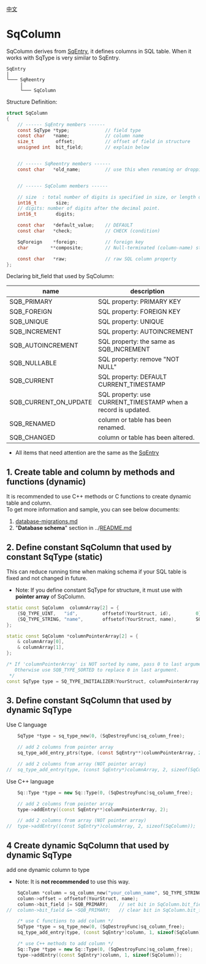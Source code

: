 ﻿[中文](SqColumn.cn.md)

# SqColumn

SqColumn derives from [SqEntry](SqEntry.md), it defines columns in SQL table.
When it works with SqType is very similar to SqEntry.

	SqEntry
	│
	└─── SqReentry
	     │
	     └─── SqColumn

Structure Definition:

```c
struct SqColumn
{
	// ------ SqEntry members ------
	const SqType *type;             // field type
	const char   *name;             // column name
	size_t        offset;           // offset of field in structure
	unsigned int  bit_field;        // explain below


	// ------ SqReentry members ------
	const char   *old_name;         // use this when renaming or dropping


	// ------ SqColumn members ------

	// size  : total number of digits is specified in size, or length of string
	int16_t       size;
	// digits: number of digits after the decimal point.
	int16_t       digits;

	const char   *default_value;    // DEFAULT
	const char   *check;            // CHECK (condition)

	SqForeign    *foreign;          // foreign key
	char        **composite;        // Null-terminated (column-name) string array

	const char   *raw;              // raw SQL column property
};
```

Declaring bit_field that used by SqColumn:

| name                   | description                                     | 
| ---------------------- | ----------------------------------------------- |
| SQB_PRIMARY            | SQL property: PRIMARY KEY                       |
| SQB_FOREIGN            | SQL property: FOREIGN KEY                       |
| SQB_UNIQUE             | SQL property: UNIQUE                            |
| SQB_INCREMENT          | SQL property: AUTOINCREMENT                     |
| SQB_AUTOINCREMENT      | SQL property: the same as SQB_INCREMENT         |
| SQB_NULLABLE           | SQL property: remove "NOT NULL"                 |
| SQB_CURRENT            | SQL property: DEFAULT CURRENT_TIMESTAMP         |
| SQB_CURRENT_ON_UPDATE  | SQL property: use CURRENT_TIMESTAMP when a record is updated. |
| SQB_RENAMED            | column or table has been renamed.               |
| SQB_CHANGED            | column or table has been altered.               |

* All items that need attention are the same as the [SqEntry](SqEntry.md)

## 1. Create table and column by methods and functions (dynamic)

It is recommended to use C++ methods or C functions to create dynamic table and column.  
To get more information and sample, you can see below documents:  
1. [database-migrations.md](database-migrations.md)
2. "**Database schema**" section in ../[README.md](../README.md#database-schema)

## 2. Define constant SqColumn that used by constant SqType (static)

This can reduce running time when making schema if your SQL table is fixed and not changed in future.  
* Note: If you define constant SqType for structure, it must use with **pointer array** of SqColumn.

```c++
static const SqColumn  columnArray[2] = {
	{SQ_TYPE_UINT,   "id",         offsetof(YourStruct, id),         0},
	{SQ_TYPE_STRING, "name",       offsetof(YourStruct, name),       SQB_HIDDEN_NULL},
};

static const SqColumn *columnPointerArray[2] = {
	& columnArray[0],
	& columnArray[1],
};

/* If 'columnPointerArray' is NOT sorted by name, pass 0 to last argument.
   Otherwise use SQB_TYPE_SORTED to replace 0 in last argument.
 */
const SqType type = SQ_TYPE_INITIALIZER(YourStruct, columnPointerArray, 0);
```

## 3. Define constant SqColumn that used by dynamic SqType

Use C language

```c
	SqType *type = sq_type_new(0, (SqDestroyFunc)sq_column_free);

	// add 2 columns from pointer array
	sq_type_add_entry_ptrs(type, (const SqEntry**)columnPointerArray, 2);

	// add 2 columns from array (NOT pointer array)
//	sq_type_add_entry(type, (const SqEntry*)columnArray, 2, sizeof(SqColumn));
```

Use C++ language

```c++
	Sq::Type *type = new Sq::Type(0, (SqDestroyFunc)sq_column_free);

	// add 2 columns from pointer array
	type->addEntry((const SqEntry**)columnPointerArray, 2);

	// add 2 columns from array (NOT pointer array)
//	type->addEntry((const SqEntry*)columnArray, 2, sizeof(SqColumn));
```

## 4 Create dynamic SqColumn that used by dynamic SqType 

add one dynamic column to type

* Note: It is **not recommended** to use this way.

```c++
	SqColumn *column = sq_column_new("your_column_name", SQ_TYPE_STRING);
	column->offset = offsetof(YourStruct, name);
	column->bit_field |= SQB_PRIMARY;    // set bit in SqColumn.bit_field
//	column->bit_field &= ~SQB_PRIMARY;   // clear bit in SqColumn.bit_field

	/* use C functions to add column */
	SqType *type = sq_type_new(0, (SqDestroyFunc)sq_column_free);
	sq_type_add_entry(type, (const SqEntry*)column, 1, sizeof(SqColumn));

	/* use C++ methods to add column */
	Sq::Type *type = new Sq::Type(0, (SqDestroyFunc)sq_column_free);
	type->addEntry((const SqEntry*)column, 1, sizeof(SqColumn));
```
